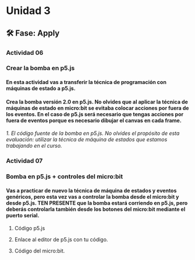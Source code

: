 # Unidad 3


## 🛠 Fase: Apply

### Actividad 06
### Crear la bomba en p5.js

#### En esta actividad vas a transferir la técnica de programación con máquinas de estado a p5.js.

#### Crea la bomba versión 2.0 en p5.js. No olvides que al aplicar la técnica de máquinas de estado en micro:bit se evitaba colocar acciones por fuera de los eventos. En el caso de p5.js será necesario que tengas acciones por fuera de eventos porque es necesario dibujar el canvas en cada frame.

*1. El código fuente de la bomba en p5.js. No olvides el propósito de esta evaluación: utilizar la técnica de máquina de estados que estamos trabajando en el curso.*

### Actividad 07
### Bomba en p5.js + controles del micro:bit

#### Vas a practicar de nuevo la técnica de máquina de estados y eventos genéricos, pero esta vez vas a controlar la bomba desde el micro:bit y desde p5.js. TEN PRESENTE que la bomba estará corriendo en p5.js, pero deberás controlarla también desde los botones del micro:bit mediante el puerto serial.

1. Código p5.js


   
3. Enlace al editor de p5.js con tu código.


   
5. Código del micro:bit.
